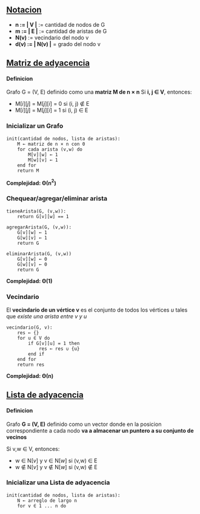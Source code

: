 ## <u>Notacion</u>
- **n := | V |** := cantidad de nodos de G
- **m := | E |** := cantidad de aristas de G
- **N(v)** := vecindario del nodo v
- **d(v) := | N(v) |** = grado del nodo v
## <u>Matriz de adyacencia</u>
#### Definicion
Grafo G = (V, E) definido como una **matriz M de n × n**
Si **i, j ∈ V**, entonces:
- M$[i][j]$ = M$[j][i]$ = $0$ si (i, j) $\notin$ E
- M$[i][j]$ = M$[j][i]$ = $1$ si (i, j) $\in$ E
### Inicializar un Grafo
```
init(cantidad de nodos, lista de aristas):
	M ← matriz de n × n con 0
	for cada arista (v,w) do
		M[v][w] ← 1
		M[w][v] ← 1
	end for
	return M
```
**Complejidad: Θ(n$^2$)**

### Chequear/agregar/eliminar arista
```
tieneArista(G, (v,w)):
	return G[v][w] == 1

agregarArista(G, (v,w)):
	G[v][w] ← 1
	G[w][v] ← 1
	return G
	
eliminarArista(G, (v,w))
	G[v][w] ← 0
	G[w][v] ← 0
	return G
```
**Complejidad: Θ(1)**
### Vecindario
El **vecindario de un vértice v** es el conjunto de todos los vértices _u_ tales que _existe una arista entre v y u_
```
vecindario(G, v):
	res ← {}
	for u ∈ V do
		if G[v][u] = 1 then
			res ← res ∪ {u}
		end if
	end for
	return res
```
**Complejidad: Θ(n)**
## <u>Lista de adyacencia</u>
#### Definicion
Grafo **G = (V, E)** definido como un vector donde en la posicion correspondiente a cada nodo **va a almacenar un puntero a su conjunto de vecinos**

Si v,w ∈ V, entonces:
- w ∈ N$[v]$ y v ∈ N$[w]$ si (v,w) ∈ E
- w $\notin$ N$[v]$ y v $\notin$ N$[w]$ si (v,w) $\notin$ E
### Inicializar una Lista de adyacencia
```
init(cantidad de nodos, lista de aristas):
	N ← arreglo de largo n
	for v ∈ 1 ... n do
	
```